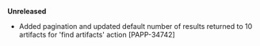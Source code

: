 **Unreleased**
* Added pagination and updated default number of results returned to 10 artifacts for 'find artifacts' action [PAPP-34742]